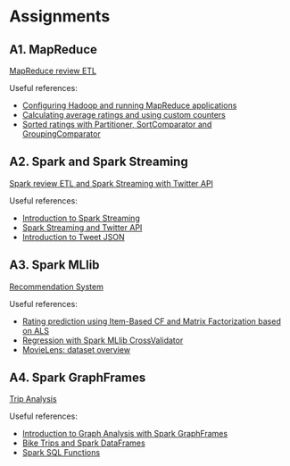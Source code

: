 # Assignments
## A1. MapReduce
[MapReduce review ETL](https://nbviewer.jupyter.org/github/BigDataProcSystems/SD_Assignment/blob/master/Assignment_1.ipynb)

Useful references:
- [Configuring Hadoop and running MapReduce applications](https://github.com/BigDataProcSystems/Practice/blob/master/hadoop/docs/mapreduce_basics.md)
- [Calculating average ratings and using custom counters](https://github.com/BigDataProcSystems/Practice/tree/master/hadoop/docs/mapreduce_average_counters.md)
- [Sorted ratings with Partitioner, SortComparator and GroupingComparator](https://github.com/BigDataProcSystems/Practice/tree/master/hadoop/docs/mapreduce_sorted_ratings.md)

## A2. Spark and Spark Streaming
[Spark review ETL and Spark Streaming with Twitter API](https://nbviewer.jupyter.org/github/BigDataProcSystems/SD_Assignment/blob/master/Assignment_2.ipynb)

Useful references:
- [Introduction to Spark Streaming](https://github.com/BigDataProcSystems/Practice/blob/master/spark/docs/spark_streaming_intro.md)
- [Spark Streaming and Twitter API](https://github.com/BigDataProcSystems/Practice/blob/master/spark/docs/spark_streaming_kafka_tweets.md)
- [Introduction to Tweet JSON](https://developer.twitter.com/en/docs/tweets/data-dictionary/overview/intro-to-tweet-json)

## A3. Spark MLlib

[Recommendation System](https://nbviewer.jupyter.org/github/BigDataProcSystems/SD_Assignment/blob/master/Assignment_3.ipynb)


Useful references:
- [Rating prediction using Item-Based CF and Matrix Factorization based on ALS](https://nbviewer.jupyter.org/github/BigDataProcSystems/Practice/blob/master/spark/notebooks/spark_df_movie_recommendation.ipynb)
- [Regression with Spark MLlib CrossValidator](https://nbviewer.jupyter.org/github/BigDataProcSystems/Practice/blob/master/spark/notebooks/spark_df_price_regression_cv.ipynb)
- [MovieLens: dataset overview](http://files.grouplens.org/datasets/movielens/ml-10m-README.html)

## A4. Spark GraphFrames

[Trip Analysis](docs/BigData_A4.md)

Useful references:
- [Introduction to Graph Analysis with Spark GraphFrames](https://nbviewer.jupyter.org/github/BigDataProcSystems/Practice/blob/master/spark/notebooks/spark_gf_airplanes.ipynb)
- [Bike Trips and Spark DataFrames](https://nbviewer.jupyter.org/github/BigDataProcSystems/Practice/blob/master/spark/notebooks/spark_gf_biketrips.ipynb)
- [Spark SQL Functions](https://spark.apache.org/docs/latest/sql-ref-functions.html)